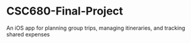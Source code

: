 # CSC680-Final-Project
An iOS app for planning group trips, managing itineraries, and tracking shared expenses
